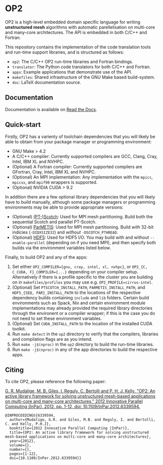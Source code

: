 # OP2
OP2 is a high-level embedded domain specific language for writing **unstructured mesh** algorithms with automatic parellelisation on multi-core and many-core architectures. The API is embedded in both C/C++ and Fortran.

This repository contains the implementation of the code translation tools and run-time support libraries, and is structured as follows:
 * `op2`: The C/C++ OP2 run-time libraries and Fortran bindings.
 * `translator`: The Python code translators for both C/C++ and Fortran.
 * `apps`: Example applications that demonstrate use of the API.
 * `makefiles`: Shared infrastructure of the GNU Make based build-system.
 * `doc`: LaTeX documentation source.

## Documentation
Documentation is available on [Read the Docs](https://op2-dsl.readthedocs.io/en/latest/).

## Quick-start
Firstly, OP2 has a varienty of toolchain dependencies that you will likely be able to obtain from your package manager or programming environment:
 * GNU Make > 4.2
 * A C/C++ compiler: Currently supported compilers are GCC, Clang, Cray, Intel, IBM XL and NVHPC.
 * (Optional) A Fortran compiler: Currently supported compilers are GFortran, Cray, Intel, IBM XL and NVHPC.
 * (Optional) An MPI implementation: Any implementation with the `mpicc`, `mpicxx`, and `mpif90` wrappers is supported.
 * (Optional) NVIDIA CUDA > 9.2

In addition there are a few optional library dependencies that you will likely have to build manually, although some package managers or programming environments may be able to provide appropriate versions:
 * (Optional) [(PT-)Scotch](https://www.labri.fr/perso/pelegrin/scotch/): Used for MPI mesh partitioning. Build both the sequential Scotch and parallel PT-Scotch.
 * (Optional) [ParMETIS](http://glaros.dtc.umn.edu/gkhome/metis/parmetis/overview): Used for MPI mesh partitioning. Build *with* 32-bit indicies (`-DIDXSIZE32`) and *without* `-DSCOTCH_PTHREAD`.
 * (Optional) [HDF5](https://www.hdfgroup.org/solutions/hdf5/): Used for HDF5 I/O. You may build with and without `--enable-parallel` (depending on if you need MPI), and then specify both builds via the environment variables listed below.

Finally, to build OP2 and any of the apps:
 1. Set either `OP2_COMPILER={gnu, cray, intel, xl, nvhpc}`, or `OP2_{C, C_CUDA, F}_COMPILER={...}` depending on your compiler setup. Alternatively if there is a profile specific to the cluster you are building on in `makefiles/profiles` you may use e.g. `OP2_PROFILE=cirrus-intel`.
 2. (Optional) Set `PTSCOTCH_INSTALL_PATH`, `PARMETIS_INSTALL_PATH`, and `HDF5_{SEQ, PAR}_INSTALL_PATH` to the locations of the respective dependency builds containing `include` and `lib` folders. Certain build environments such as Spack, Nix and certain environment module implementations may already provided the required library directories through the environent or a compiler wrapper; if this is the case you do not need to set these environment variables.
 3. (Optional) Set `CUDA_INSTALL_PATH` to the location of the installed CUDA toolkit.
 4. Run `make detect` in the `op2` directory to verify that the compilers, libraries and compilation flags are as you intend.
 5. Run `make -j$(nproc)` in the `op2` directory to build the run-time libraries.
 6. Run `make -j$(nproc)` in any of the app directories to build the respective apps.

## Citing
To cite OP2, please reference the following paper:

[G. R. Mudalige, M. B. Giles, I. Reguly, C. Bertolli and P. H. J. Kelly, "OP2: An active library framework for solving unstructured mesh-based applications on multi-core and many-core architectures," 2012 Innovative Parallel Computing (InPar), 2012, pp. 1-12, doi: 10.1109/InPar.2012.6339594.](https://ieeexplore.ieee.org/document/6339594)

```
@INPROCEEDINGS{6339594,
  author={Mudalige, G.R. and Giles, M.B. and Reguly, I. and Bertolli, C. and Kelly, P.H.J},
  booktitle={2012 Innovative Parallel Computing (InPar)},
  title={OP2: An active library framework for solving unstructured mesh-based applications on multi-core and many-core architectures},
  year={2012},
  volume={},
  number={},
  pages={1-12},
  doi={10.1109/InPar.2012.6339594}}
```
